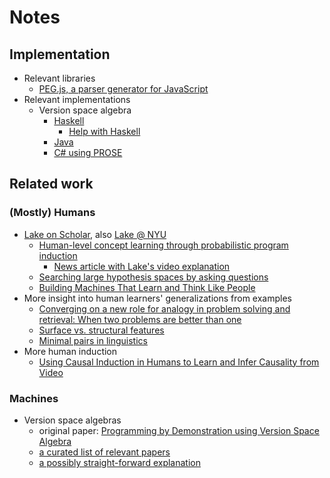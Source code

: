 # Notes

## Implementation

- Relevant libraries
	- [PEG.js, a parser generator for JavaScript](https://pegjs.org/)
- Relevant implementations
	- Version space algebra
		- [Haskell](https://github.com/creswick/HaVSA)
			- [Help with Haskell](http://learnyouahaskell.com/chapters)
		- [Java](https://code.google.com/archive/p/jversionspaces/)
		- [C# using PROSE](https://github.com/gustavoasoares/refazer)


## Related work

### (Mostly) Humans
- [Lake on Scholar](https://scholar.google.com/citations), also [Lake @ NYU](http://cims.nyu.edu/~brenden/)
	- [Human-level concept learning through probabilistic program induction](https://staff.fnwi.uva.nl/t.e.j.mensink/zsl2016/zslpubs/lake15science.pdf)
		- [News article with Lake's video explanation](http://www.kurzweilai.net/when-machines-learn-like-humans)
	- [Searching large hypothesis spaces by asking questions](http://www.cims.nyu.edu/~brenden/CohenLake2016CogSci.pdf)
	- [Building Machines That Learn and Think Like People](https://arxiv.org/pdf/1604.00289.pdf)
- More insight into human learners' generalizations from examples
	- [Converging on a new role for analogy in problem solving and retrieval: When two problems are better than one](https://business.illinois.edu/loewenstein/papers/Kurtz&Loewenstein%20Mem&Cog07.pdf)
	- [Surface vs. structural features](https://prezi.com/aeriw4h1ldxk/surface-vs-structural-features/)
	- [Minimal pairs in linguistics](https://en.wikipedia.org/wiki/Minimal_pair)
- More human induction
	- [Using Causal Induction in Humans to Learn and Infer Causality from Video](http://www.stat.ucla.edu/~sczhu/papers/Conf_2013/Causality_Cognitive_Science_2013.pdf)

### Machines
- Version space algebras
	- original paper: [Programming by Demonstration using Version Space Algebra](http://tlau.org/research/papers/mlj01-draft.pdf)
	- [a curated list of relevant papers](http://www.citeulike.org/user/creswick/tag/version_spaces)
	- [a possibly straight-forward explanation](https://github.com/creswick/HaVSA/blob/master/documents/intro.md)